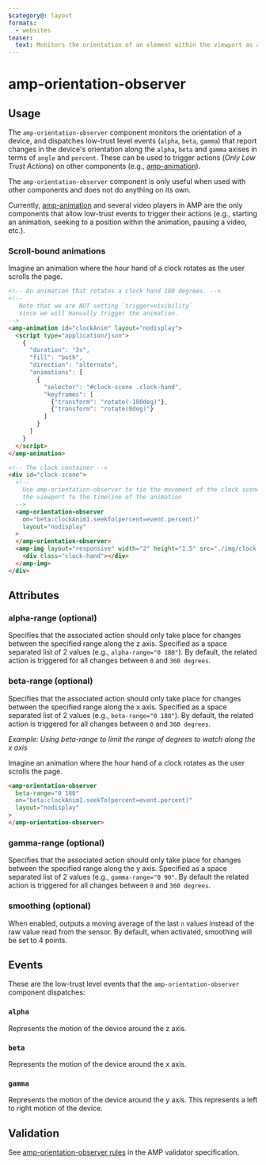 ```yaml
---
$category@: layout
formats:
  - websites
teaser:
  text: Monitors the orientation of an element within the viewport as a user scrolls, and dispatches events that can be used with other AMP components.
---
```


# amp-orientation-observer

## Usage

The `amp-orientation-observer` component monitors the orientation of a device, and dispatches low-trust level events (`alpha`, `beta`, `gamma`) that report changes in the device's orientation along the `alpha`, `beta` and `gamma` axises in terms of `angle` and `percent`. These can be used to trigger actions (_Only Low Trust Actions_) on other components (e.g., [amp-animation](https://amp.dev/documentation/components/amp-animation)).

The `amp-orientation-observer` component is only useful when used with other components and does not do anything on its own.

Currently, [amp-animation](https://amp.dev/documentation/components/amp-animation) and several video players in AMP are the only components that allow low-trust events to trigger their actions (e.g., starting an animation, seeking to a position within the animation, pausing a video, etc.).

### Scroll-bound animations

Imagine an animation where the hour hand of a clock rotates as the user scrolls the page.

```html
<!-- An animation that rotates a clock hand 180 degrees. -->
<!--
   Note that we are NOT setting `trigger=visibility`
   since we will manually trigger the animation.
-->
<amp-animation id="clockAnim" layout="nodisplay">
  <script type="application/json">
    {
      "duration": "3s",
      "fill": "both",
      "direction": "alternate",
      "animations": [
        {
          "selector": "#clock-scene .clock-hand",
          "keyframes": [
            {"transform": "rotate(-180deg)"},
            {"transform": "rotate(0deg)"}
          ]
        }
      ]
    }
  </script>
</amp-animation>

<!-- The clock container -->
<div id="clock-scene">
  <!--
    Use amp-orientation-observer to tie the movement of the clock scene within
    the viewport to the timeline of the animation
  -->
  <amp-orientation-observer
    on="beta:clockAnim1.seekTo(percent=event.percent)"
    layout="nodisplay"
  >
  </amp-orientation-observer>
  <amp-img layout="responsive" width="2" height="1.5" src="./img/clock.jpg">
    <div class="clock-hand"></div>
  </amp-img>
</div>
```

## Attributes

### alpha-range (optional)

Specifies that the associated action should only take place for changes between the specified range along the z axis. Specified as a space separated list of 2 values (e.g., `alpha-range="0 180"`). By default, the related action is triggered for all changes between `0` and `360 degrees`.

### beta-range (optional)

Specifies that the associated action should only take place for changes between the specified range along the x axis. Specified as a space separated list of 2 values (e.g., `beta-range="0 180"`). By default, the related action is triggered for all changes between `0` and `360 degrees`.

_Example: Using beta-range to limit the range of degrees to watch along the x axis_

Imagine an animation where the hour hand of a clock rotates as the user scrolls the page.

```html
<amp-orientation-observer
  beta-range="0 180"
  on="beta:clockAnim1.seekTo(percent=event.percent)"
  layout="nodisplay"
>
</amp-orientation-observer>
```

### gamma-range (optional)

Specifies that the associated action should only take place for changes between the specified range along the y axis. Specified as a space separated list of 2 values (e.g., `gamma-range="0 90"`. By default the related action is triggered for all changes between `0` and `360 degrees`.

### smoothing (optional)

When enabled, outputs a moving average of the last `n` values instead of the raw value read from the sensor. By default, when activated, smoothing will be set to 4 points.

## Events

These are the low-trust level events that the `amp-orientation-observer` component dispatches:

### `alpha`

Represents the motion of the device around the z axis.

### `beta`

Represents the motion of the device around the x axis.

### `gamma`

Represents the motion of the device around the y axis. This represents a left to right motion of the device.

## Validation

See [amp-orientation-observer rules](https://github.com/ampproject/amphtml/blob/main/extensions/amp-orientation-observer/validator-amp-orientation-observer.protoascii) in the AMP validator specification.
